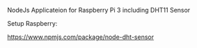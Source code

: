 NodeJs Applicateion for Raspberry Pi 3 including DHT11 Sensor

Setup Raspberry:

https://www.npmjs.com/package/node-dht-sensor



